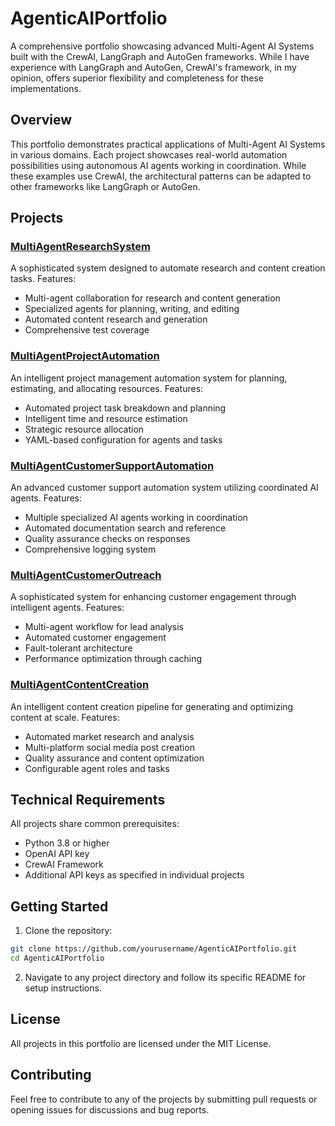 # AgenticAIPortfolio

A comprehensive portfolio showcasing advanced Multi-Agent AI Systems built with the CrewAI, LangGraph and AutoGen frameworks. While I have experience with LangGraph and AutoGen, CrewAI's framework, in my opinion, offers superior flexibility and completeness for these implementations.

## Overview

This portfolio demonstrates practical applications of Multi-Agent AI Systems in various domains. Each project showcases real-world automation possibilities using autonomous AI agents working in coordination. While these examples use CrewAI, the architectural patterns can be adapted to other frameworks like LangGraph or AutoGen.

## Projects

### [MultiAgentResearchSystem](./MultiAgentResearchSystem)
A sophisticated system designed to automate research and content creation tasks. Features:
- Multi-agent collaboration for research and content generation
- Specialized agents for planning, writing, and editing
- Automated content research and generation
- Comprehensive test coverage

### [MultiAgentProjectAutomation](./MultiAgentProjectAutomation)
An intelligent project management automation system for planning, estimating, and allocating resources. Features:
- Automated project task breakdown and planning
- Intelligent time and resource estimation
- Strategic resource allocation
- YAML-based configuration for agents and tasks

### [MultiAgentCustomerSupportAutomation](./MultiAgentCustomerSupportAutomation)
An advanced customer support automation system utilizing coordinated AI agents. Features:
- Multiple specialized AI agents working in coordination
- Automated documentation search and reference
- Quality assurance checks on responses
- Comprehensive logging system

### [MultiAgentCustomerOutreach](./MultiAgentCustomerOutreach)
A sophisticated system for enhancing customer engagement through intelligent agents. Features:
- Multi-agent workflow for lead analysis
- Automated customer engagement
- Fault-tolerant architecture
- Performance optimization through caching

### [MultiAgentContentCreation](./MultiAgentContentCreation)
An intelligent content creation pipeline for generating and optimizing content at scale. Features:
- Automated market research and analysis
- Multi-platform social media post creation
- Quality assurance and content optimization
- Configurable agent roles and tasks

## Technical Requirements

All projects share common prerequisites:
- Python 3.8 or higher
- OpenAI API key
- CrewAI Framework
- Additional API keys as specified in individual projects

## Getting Started

1. Clone the repository:
```bash
git clone https://github.com/yourusername/AgenticAIPortfolio.git
cd AgenticAIPortfolio
```

2. Navigate to any project directory and follow its specific README for setup instructions.

## License

All projects in this portfolio are licensed under the MIT License.

## Contributing

Feel free to contribute to any of the projects by submitting pull requests or opening issues for discussions and bug reports.
